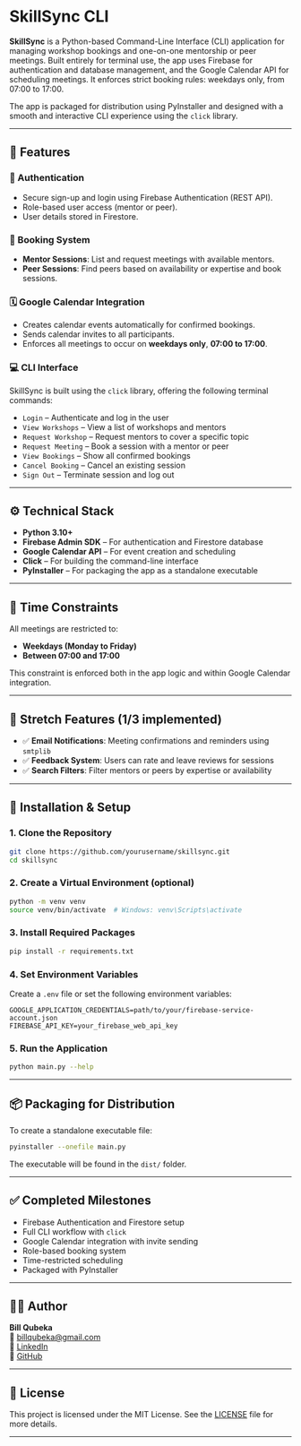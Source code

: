 # SkillSync CLI

**SkillSync** is a Python-based Command-Line Interface (CLI) application for managing workshop bookings and one-on-one mentorship or peer meetings. Built entirely for terminal use, the app uses Firebase for authentication and database management, and the Google Calendar API for scheduling meetings. It enforces strict booking rules: weekdays only, from 07:00 to 17:00.

The app is packaged for distribution using PyInstaller and designed with a smooth and interactive CLI experience using the `click` library.

---

## 🚀 Features

### 🔐 Authentication
- Secure sign-up and login using Firebase Authentication (REST API).
- Role-based user access (mentor or peer).
- User details stored in Firestore.

### 📅 Booking System
- **Mentor Sessions**: List and request meetings with available mentors.
- **Peer Sessions**: Find peers based on availability or expertise and book sessions.

### 🗓 Google Calendar Integration
- Creates calendar events automatically for confirmed bookings.
- Sends calendar invites to all participants.
- Enforces all meetings to occur on **weekdays only**, **07:00 to 17:00**.

### 💻 CLI Interface
SkillSync is built using the `click` library, offering the following terminal commands:

- `Login` – Authenticate and log in the user
- `View Workshops` – View a list of workshops and mentors
- `Request Workshop` – Request mentors to cover a specific topic
- `Request Meeting` – Book a session with a mentor or peer
- `View Bookings` – Show all confirmed bookings
- `Cancel Booking` – Cancel an existing session
- `Sign Out` – Terminate session and log out

---

## ⚙️ Technical Stack

- **Python 3.10+**
- **Firebase Admin SDK** – For authentication and Firestore database
- **Google Calendar API** – For event creation and scheduling
- **Click** – For building the command-line interface
- **PyInstaller** – For packaging the app as a standalone executable

---

## 📌 Time Constraints

All meetings are restricted to:
- **Weekdays (Monday to Friday)**
- **Between 07:00 and 17:00**

This constraint is enforced both in the app logic and within Google Calendar integration.

---

## 🌟 Stretch Features (1/3 implemented)

- ✅ **Email Notifications**: Meeting confirmations and reminders using `smtplib`
- ✅ **Feedback System**: Users can rate and leave reviews for sessions
- ✅ **Search Filters**: Filter mentors or peers by expertise or availability

---

## 💾 Installation & Setup

### 1. Clone the Repository
```bash
git clone https://github.com/yourusername/skillsync.git
cd skillsync
```

### 2. Create a Virtual Environment (optional)
```bash
python -m venv venv
source venv/bin/activate  # Windows: venv\Scripts\activate
```

### 3. Install Required Packages
```bash
pip install -r requirements.txt
```

### 4. Set Environment Variables
Create a `.env` file or set the following environment variables:

```env
GOOGLE_APPLICATION_CREDENTIALS=path/to/your/firebase-service-account.json
FIREBASE_API_KEY=your_firebase_web_api_key
```

### 5. Run the Application
```bash
python main.py --help
```

---

## 📦 Packaging for Distribution

To create a standalone executable file:

```bash
pyinstaller --onefile main.py
```

The executable will be found in the `dist/` folder.

---

## ✅ Completed Milestones

- Firebase Authentication and Firestore setup
- Full CLI workflow with `click`
- Google Calendar integration with invite sending
- Role-based booking system
- Time-restricted scheduling
- Packaged with PyInstaller

---

## 👨‍💻 Author

**Bill Qubeka**  
📧 billqubeka@gmail.com  
🔗 [LinkedIn](https://linkedin.com/in/bill-qubeka/)  
🔗 [GitHub](https://github.com/billandro)

---

## 📄 License

This project is licensed under the MIT License. See the [LICENSE](./LICENSE) file for more details.

---
